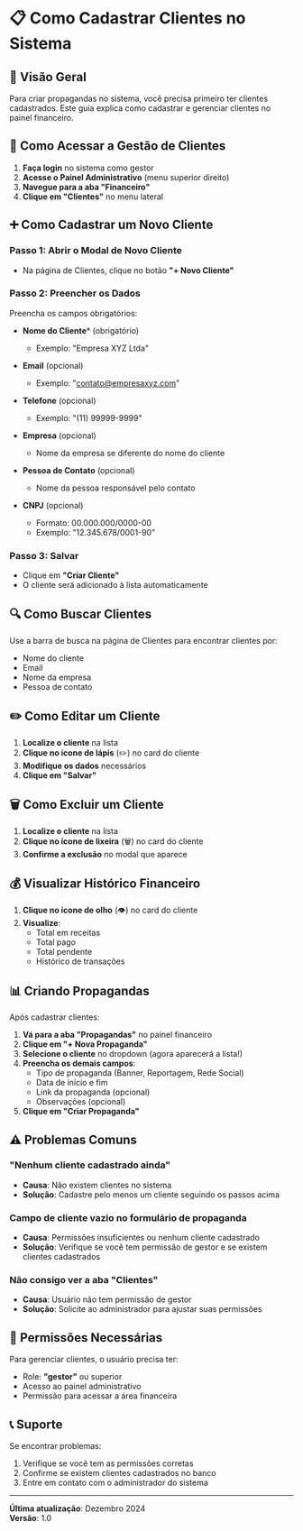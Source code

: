 # 📋 Como Cadastrar Clientes no Sistema

## 🎯 Visão Geral

Para criar propagandas no sistema, você precisa primeiro ter clientes cadastrados. Este guia explica como cadastrar e gerenciar clientes no painel financeiro.

## 📍 Como Acessar a Gestão de Clientes

1. **Faça login** no sistema como gestor
2. **Acesse o Painel Administrativo** (menu superior direito)
3. **Navegue para a aba "Financeiro"**
4. **Clique em "Clientes"** no menu lateral

## ➕ Como Cadastrar um Novo Cliente

### Passo 1: Abrir o Modal de Novo Cliente
- Na página de Clientes, clique no botão **"+ Novo Cliente"**

### Passo 2: Preencher os Dados
Preencha os campos obrigatórios:

- **Nome do Cliente*** (obrigatório)
  - Exemplo: "Empresa XYZ Ltda"
  
- **Email** (opcional)
  - Exemplo: "contato@empresaxyz.com"
  
- **Telefone** (opcional)
  - Exemplo: "(11) 99999-9999"
  
- **Empresa** (opcional)
  - Nome da empresa se diferente do nome do cliente
  
- **Pessoa de Contato** (opcional)
  - Nome da pessoa responsável pelo contato
  
- **CNPJ** (opcional)
  - Formato: 00.000.000/0000-00
  - Exemplo: "12.345.678/0001-90"

### Passo 3: Salvar
- Clique em **"Criar Cliente"**
- O cliente será adicionado à lista automaticamente

## 🔍 Como Buscar Clientes

Use a barra de busca na página de Clientes para encontrar clientes por:
- Nome do cliente
- Email
- Nome da empresa
- Pessoa de contato

## ✏️ Como Editar um Cliente

1. **Localize o cliente** na lista
2. **Clique no ícone de lápis** (✏️) no card do cliente
3. **Modifique os dados** necessários
4. **Clique em "Salvar"**

## 🗑️ Como Excluir um Cliente

1. **Localize o cliente** na lista
2. **Clique no ícone de lixeira** (🗑️) no card do cliente
3. **Confirme a exclusão** no modal que aparece

## 💰 Visualizar Histórico Financeiro

1. **Clique no ícone de olho** (👁️) no card do cliente
2. **Visualize**:
   - Total em receitas
   - Total pago
   - Total pendente
   - Histórico de transações

## 📊 Criando Propagandas

Após cadastrar clientes:

1. **Vá para a aba "Propagandas"** no painel financeiro
2. **Clique em "+ Nova Propaganda"**
3. **Selecione o cliente** no dropdown (agora aparecerá a lista!)
4. **Preencha os demais campos**:
   - Tipo de propaganda (Banner, Reportagem, Rede Social)
   - Data de início e fim
   - Link da propaganda (opcional)
   - Observações (opcional)
5. **Clique em "Criar Propaganda"**

## ⚠️ Problemas Comuns

### "Nenhum cliente cadastrado ainda"
- **Causa**: Não existem clientes no sistema
- **Solução**: Cadastre pelo menos um cliente seguindo os passos acima

### Campo de cliente vazio no formulário de propaganda
- **Causa**: Permissões insuficientes ou nenhum cliente cadastrado
- **Solução**: Verifique se você tem permissão de gestor e se existem clientes cadastrados

### Não consigo ver a aba "Clientes"
- **Causa**: Usuário não tem permissão de gestor
- **Solução**: Solicite ao administrador para ajustar suas permissões

## 🔐 Permissões Necessárias

Para gerenciar clientes, o usuário precisa ter:
- Role: **"gestor"** ou superior
- Acesso ao painel administrativo
- Permissão para acessar a área financeira

## 📞 Suporte

Se encontrar problemas:
1. Verifique se você tem as permissões corretas
2. Confirme se existem clientes cadastrados no banco
3. Entre em contato com o administrador do sistema

---

**Última atualização**: Dezembro 2024  
**Versão**: 1.0
